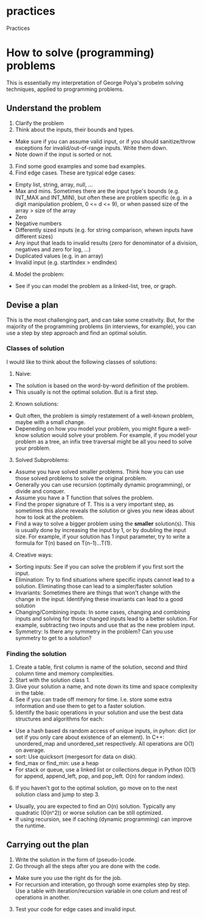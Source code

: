 practices
=========

Practices

# How to solve (programming) problems

This is essentially my interpretation of George Polya's probelm solving techniques, applied to programming problems.
## Understand the problem
1. Clarify the problem
2. Think about the inputs, their bounds and types. 
  * Make sure if you can assume valid input, or if you should sanitize/throw exceptions for invalid/out-of-range inputs. Write them down.
  * Note down if the input is sorted or not.
3. Find some good examples and some bad examples.
4. Find edge cases. These are typical edge cases:
  * Empty list, string, array, null, ...
  * Max and mins. Sometimes there are the input type's bounds (e.g. INT_MAX and INT_MIN), but often these are problem specific (e.g. in a digit manipulation problem, 0 <= d <= 9), or when passed size of the array > size of the array
  * Zero
  * Negative numbers
  * Differently sized inputs (e.g. for string comparison, whewn inputs have different sizes)
  * Any input that leads to invalid results (zero for denominator of a division, negatives and zero for log, ...)
  * Duplicated values (e.g. in an array)
  * Invalid input (e.g. startIndex > endIndex)
  
4. Model the problem:
  * See if you can model the problem as a linked-list, tree, or graph.

## Devise a plan

This is the most challenging part, and can take some creativity. But, for the majority of the programming problems (in interviews, for example), you can use a step by step approach and find an optimal solutin.


### Classes of solution

I would like to think about the following classes of solutions:

1. Naive: 
  * The solution is based on the word-by-word definition of the problem. 
  * This usually is not the optimal solution. But is a first step.

2. Known solutions:
  * Quit often, the problem is simply restatement of a well-known problem, maybe with a small change.
  * Depeneding on how you model your problem, you might figure a well-know solution would solve your problem. For example, if you model your problem as a tree, an infix tree traversal might be all you need to solve your problem.
  
3. Solved Subproblems:
  * Assume you have solved smaller problems. Think how you can use those solved problems to solve the original problem.
  * Generally you can use recursion (optimally dynamic programming), or divide and conquer.
  * Assume you have a T function that solves the problem.
  * Find the proper signature of T. This is a very important step, as sometimes this alone reveals the solution or gives you new ideas about how to look at the problem.
  * Find a way to solve a bigger problem using the **smaller** solution(s). This is usually done by increasing the input by 1, or by doubling the input size. For example, if your solution has 1 input parameter, try to write a formula for T(n) based on T(n-1)...T(1).

4. Creative ways:
  * Sorting inputs: See if you can solve the problem if you first sort the input.
  * Elimination: Try to find situations where specific inputs cannot lead to a solution. Eliminating those can lead to a simpler/faster solution
  * Invariants: Sometimes there are things that won't change with the change in the input. Identifying these invariants can  lead to a good solution
  * Changing/Combining inputs: In some cases, changing and combining inputs and solving for those changed inputs lead to a better solution. For example, subtracting two inputs and use that as the new problem input.
  * Symmetry: Is there any symmetry in the problem? Can you use symmetry to get to a solution?
  
### Finding the solution

1. Create a table, first column is name of the solution, second and third column time and memory complexities.
2. Start with the solution class 1.
3. Give your solution a name, and note down its time and space complexity in the table. 
4. See if you can trade off memory for time. I.e. store some extra information and use them to get to a faster solution.
5. Identify the basic operations in your solution and use the best data structures and algorithms for each:
  * Use a hash based ds random access of unique inputs, in pyhon: dict (or set if you only care about existence of an element). In C++: unordered_map and unordered_set respectively. All operations are O(1) on average.
  * sort: Use quicksort (mergesort for data on disk).
  * find_max or find_min: use a heap
  * For stack or queue, use a linked list or collections.deque in Python (O(1) for append, append_left, pop, and pop_left. O(n) for random index).
6. If you haven't got to the optimal solution, go move on to the next solution class and jump to step 3.
  * Usually, you are expected to find an O(n) solution. Typically any quadratic (O(n^2)) or worse solution can be still optimized.
  * If using recursion, see if caching (dynamic programming) can improve the runtime.

## Carrying out the plan
1. Write the solution in the form of (pseudo-)code. 
2. Go through all the steps after you are done with the code.   
  * Make sure you use the right ds for the job.
  * For recursion and interation, go through some examples step by step. Use a table with iteration/recursion variable in one colum and rest of operations in another.
3. Test your code for edge cases and invalid input.
 


  
